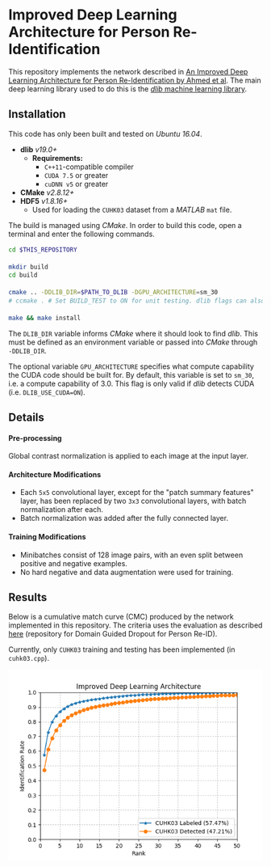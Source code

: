 Improved Deep Learning Architecture for Person Re-Identification
================================================================

This repository implements the network described in [An Improved Deep Learning Architecture for Person Re-Identification by Ahmed et al](http://www.cv-foundation.org/openaccess/content_cvpr_2015/papers/Ahmed_An_Improved_Deep_2015_CVPR_paper.pdf). The main deep learning library used to do this is the [*dlib* machine learning library](http://dlib.net/).

Installation
------------

This code has only been built and tested on *Ubuntu 16.04*.

- **dlib** *v19.0+*
  - **Requirements:**
      - `C++11`-compatible compiler
      - `CUDA 7.5` or greater
      - `cuDNN v5` or greater
- **CMake** *v2.8.12+*
- **HDF5** *v1.8.16+*
  - Used for loading the `CUHK03` dataset from a *MATLAB* `mat` file.

The build is managed using *CMake*. In order to build this code, open a terminal and enter the following commands.

``` bash
cd $THIS_REPOSITORY

mkdir build
cd build

cmake .. -DDLIB_DIR=$PATH_TO_DLIB -DGPU_ARCHITECTURE=sm_30
# ccmake . # Set BUILD_TEST to ON for unit testing. dlib flags can also be set here.

make && make install
```

The `DLIB_DIR` variable informs *CMake* where it should look to find *dlib*. This must be defined as an environment variable or passed into *CMake* through `-DDLIB_DIR`.

The optional variable `GPU_ARCHITECTURE` specifies what compute capability the CUDA code should be built for. By default, this variable is set to `sm_30`, i.e. a compute capability of 3.0. This flag is only valid if *dlib* detects CUDA (i.e. `DLIB_USE_CUDA=ON`).

Details
-------

#### Pre-processing

Global contrast normalization is applied to each image at the input layer.

#### Architecture Modifications

- Each `5x5` convolutional layer, except for the "patch summary features" layer,  has been replaced by two `3x3` convolutional layers, with batch normalization after each.
- Batch normalization was added after the fully connected layer.

#### Training Modifications

- Minibatches consist of 128 image pairs, with an even split between positive and negative examples.
- No hard negative and data augmentation were used for training.

Results
-------

Below is a cumulative match curve (CMC) produced by the network implemented in this repository. The criteria uses the evaluation as described [here](https://github.com/Cysu/dgd_person_reid/blob/master/utils/cmc.py) (repository for Domain Guided Dropout for Person Re-ID).

Currently, only `CUHK03` training and testing has been implemented (in `cuhk03.cpp`).

<div style="text-align:center"><img src ="docs/modidla_cmc.png" /></div>
